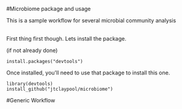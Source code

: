 #Microbiome package and usage

This is a sample workflow for several microbial community analysis
<br/><br/>

First thing first though. Lets install the package.
<br/>

(if not already done)

  
``` 
install.packages("devtools")
```


Once installed, you'll need to use that package to install this one.


```
library(devtools)
install_github("jtclaypool/microbiome")
```


#Generic Workflow

